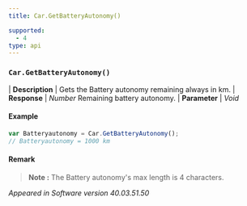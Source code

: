 ```yaml
---
title: Car.GetBatteryAutonomy()

supported:
  - 4
type: api
---
```


### `Car.GetBatteryAutonomy()`

| **Description** | Gets the Battery autonomy remaining always in km.
| **Response** | *Number*  Remaining battery autonomy.
| **Parameter**   | *Void*

#### Example

```javascript
var Batteryautonomy = Car.GetBatteryAutonomy();
// Batteryautonomy = 1000 km
```

#### Remark

>**Note :** The Battery autonomy's max length is 4 characters.

*Appeared in Software version 40.03.51.50*